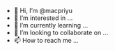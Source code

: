- 👋 Hi, I’m @macpriyu
- 👀 I’m interested in ...
- 🌱 I’m currently learning ...
- 💞️ I’m looking to collaborate on ...
- 📫 How to reach me ...

<!---
macpriyu/macpriyu is a ✨ special ✨ repository because its `README.md` (this file) appears on your GitHub profile.
You can click the Preview link to take a look at your changes.
--->
